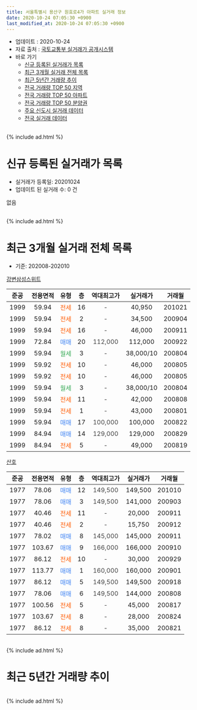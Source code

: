 ```yaml
---
title: 서울특별시 용산구 원효로4가 아파트 실거래 정보
date: 2020-10-24 07:05:30 +0900
last_modified_at: 2020-10-24 07:05:30 +0900
---
```


* 업데이트 : 2020-10-24
* 자료 출처 : [국토교통부 실거래가 공개시스템](http://rt.molit.go.kr)
* 바로 가기
    * [신규 등록된 실거래가 목록](#신규-등록된-실거래가-목록)
    * [최근 3개월 실거래 전체 목록](#최근-3개월-실거래-전체-목록)
    * [최근 5년간 거래량 추이](#최근-5년간-거래량-추이)
    * [전국 거래량 TOP 50 지역](https://inasie.github.io/apt-trade-info/최근-3개월-전국에서-가장-거래가-많이-발생한-지역)
    * [전국 거래량 TOP 50 아파트](https://inasie.github.io/apt-trade-info/최근-3개월-전국에서-가장-거래가-많이-발생한-아파트)
    * [전국 거래량 TOP 50 분양권](https://inasie.github.io/apt-trade-info/최근-3개월-전국에서-가장-거래가-많이-발생한-분양권)
    * [주요 신도시 실거래 데이터](https://inasie.github.io/apt-trade-info/주요-신도시)
    * [전국 실거래 데이터](https://inasie.github.io/apt-trade-info/전국)
<br>
{% include ad.html %}
<br>

# 신규 등록된 실거래가 목록
* 실거래가 등록일: 20201024
* 업데이트 된 실거래 수: 0 건

없음

<br>
{% include ad.html %}
<br>

# 최근 3개월 실거래 전체 목록
* 기준: 202008-202010


[강변삼성스위트](https://search.naver.com/search.naver?query=%EC%84%9C%EC%9A%B8%ED%8A%B9%EB%B3%84%EC%8B%9C+%EC%9A%A9%EC%82%B0%EA%B5%AC+%EC%9B%90%ED%9A%A8%EB%A1%9C4%EA%B0%80+%EA%B0%95%EB%B3%80%EC%82%BC%EC%84%B1%EC%8A%A4%EC%9C%84%ED%8A%B8)

|준공|전용면적|유형|층|역대최고가|실거래가|거래월|
|:---:|:---:|:---:|:---:|:---:|:---:|:---:|
|1999|59.94|<span style="color:#ff5a00">전세</span>|16|<span style="color:#444444">-</span>|40,950|201021|
|1999|59.94|<span style="color:#ff5a00">전세</span>|2|<span style="color:#444444">-</span>|34,500|200904|
|1999|59.94|<span style="color:#ff5a00">전세</span>|16|<span style="color:#444444">-</span>|46,000|200911|
|1999|72.84|<span style="color:#4285f3">매매</span>|20|<span style="color:#444444">112,000</span>|112,000|200922|
|1999|59.94|<span style="color:#34a853">월세</span>|3|<span style="color:#444444">-</span>|38,000/10|200804|
|1999|59.92|<span style="color:#ff5a00">전세</span>|10|<span style="color:#444444">-</span>|46,000|200805|
|1999|59.92|<span style="color:#ff5a00">전세</span>|10|<span style="color:#444444">-</span>|46,000|200805|
|1999|59.94|<span style="color:#34a853">월세</span>|3|<span style="color:#444444">-</span>|38,000/10|200804|
|1999|59.94|<span style="color:#ff5a00">전세</span>|11|<span style="color:#444444">-</span>|42,000|200808|
|1999|59.94|<span style="color:#ff5a00">전세</span>|1|<span style="color:#444444">-</span>|43,000|200801|
|1999|59.94|<span style="color:#4285f3">매매</span>|17|<span style="color:#444444">100,000</span>|100,000|200822|
|1999|84.94|<span style="color:#4285f3">매매</span>|14|<span style="color:#444444">129,000</span>|129,000|200829|
|1999|84.94|<span style="color:#ff5a00">전세</span>|5|<span style="color:#444444">-</span>|49,000|200819|

[산호](https://search.naver.com/search.naver?query=%EC%84%9C%EC%9A%B8%ED%8A%B9%EB%B3%84%EC%8B%9C+%EC%9A%A9%EC%82%B0%EA%B5%AC+%EC%9B%90%ED%9A%A8%EB%A1%9C4%EA%B0%80+%EC%82%B0%ED%98%B8)

|준공|전용면적|유형|층|역대최고가|실거래가|거래월|
|:---:|:---:|:---:|:---:|:---:|:---:|:---:|
|1977|78.06|<span style="color:#4285f3">매매</span>|12|<span style="color:#444444">149,500</span>|149,500|201010|
|1977|78.06|<span style="color:#4285f3">매매</span>|3|<span style="color:#444444">149,500</span>|141,000|200903|
|1977|40.46|<span style="color:#ff5a00">전세</span>|11|<span style="color:#444444">-</span>|20,000|200911|
|1977|40.46|<span style="color:#ff5a00">전세</span>|2|<span style="color:#444444">-</span>|15,750|200912|
|1977|78.02|<span style="color:#4285f3">매매</span>|8|<span style="color:#444444">145,000</span>|145,000|200911|
|1977|103.67|<span style="color:#4285f3">매매</span>|9|<span style="color:#444444">166,000</span>|166,000|200910|
|1977|86.12|<span style="color:#ff5a00">전세</span>|10|<span style="color:#444444">-</span>|30,000|200929|
|1977|113.77|<span style="color:#4285f3">매매</span>|1|<span style="color:#444444">160,000</span>|160,000|200901|
|1977|86.12|<span style="color:#4285f3">매매</span>|5|<span style="color:#444444">149,500</span>|149,500|200918|
|1977|78.06|<span style="color:#4285f3">매매</span>|6|<span style="color:#444444">149,500</span>|144,000|200808|
|1977|100.56|<span style="color:#ff5a00">전세</span>|5|<span style="color:#444444">-</span>|45,000|200817|
|1977|103.67|<span style="color:#ff5a00">전세</span>|8|<span style="color:#444444">-</span>|28,000|200824|
|1977|86.12|<span style="color:#ff5a00">전세</span>|8|<span style="color:#444444">-</span>|35,000|200821|


<br>
{% include ad.html %}
<br>

# 최근 5년간 거래량 추이


<div style="width:100%;">
    <canvas id="deal_progress" height="200"></canvas>
</div>

<script>
new Chart(document.getElementById("deal_progress"), {
    type: 'line',
    data: {
        labels: ['201510','201511','201512','201601','201602','201603','201604','201605','201606','201607','201608','201609','201610','201611','201612','201701','201702','201703','201704','201705','201706','201707','201708','201709','201710','201711','201712','201801','201802','201803','201804','201805','201806','201807','201808','201809','201810','201811','201812','201901','201902','201903','201904','201905','201906','201907','201908','201909','201910','201911','201912','202001','202002','202003','202004','202005','202006','202007','202008','202009','202010'],
        datasets: [{
            label: '매매',
            pointRadius: 1,
            data: [3, 1, 3, 4, 2, 3, 4, 12, 12, 14, 5, 15, 7, 4, 2, 1, 6, 5, 14, 12, 6, 11, 3, 3, 0, 6, 7, 8, 6, 6, 2, 6, 4, 3, 4, 4, 2, 0, 3, 1, 0, 0, 1, 0, 2, 2, 3, 7, 7, 3, 2, 4, 5, 0, 0, 1, 4, 4, 3, 6, 1],
            borderColor: "rgba(255, 201, 14, 1)",
            backgroundColor: "rgba(255, 201, 14, 0.5)",
            fill: false,
            lineTension: 0
        },{
            label: '전월세',
            pointRadius: 1,
            data: [16, 7, 9, 11, 14, 20, 11, 9, 12, 7, 20, 13, 18, 7, 11, 10, 24, 10, 9, 5, 10, 11, 13, 10, 11, 13, 12, 10, 11, 13, 12, 16, 5, 8, 12, 9, 11, 7, 4, 11, 10, 11, 12, 6, 8, 9, 17, 9, 15, 13, 10, 12, 14, 13, 9, 16, 12, 10, 10, 5, 1],
            borderColor: "rgba(0, 141, 185, 1)",
            backgroundColor: "rgba(0, 141, 185, 0.5)",
            fill: false,
            lineTension: 0
        }
        ]
    },
    options: {
        responsive: true,
        title: {
            display: false
        },
        tooltips: {
            mode: 'index',
            intersect: false
        },
        hover: {
            mode: 'nearest',
            intersect: true
        },
        scales: {
            xAxes: [{
                display: true,
                scaleLabel: {
                    display: true,
                    labelString: '년/월'
                }
            }],
            yAxes: [{
                display: true,
                ticks: {
                    suggestedMin: 0,
                },
                scaleLabel: {
                    display: true,
                    labelString: '실거래 수'
                }
            }]
        }
    }
});

</script>


<br>
{% include ad.html %}
<br>

